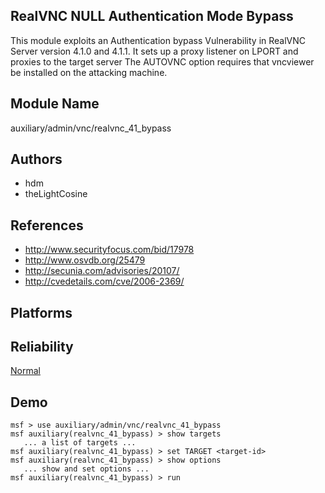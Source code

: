 ## RealVNC NULL Authentication Mode Bypass

This module exploits an Authentication bypass Vulnerability 
in RealVNC Server version 4.1.0 and 4.1.1. It sets up a 
proxy listener on LPORT and proxies to the target server The 
AUTOVNC option requires that vncviewer be installed on the 
attacking machine.


## Module Name
auxiliary/admin/vnc/realvnc_41_bypass

## Authors
* hdm
* theLightCosine


## References
* http://www.securityfocus.com/bid/17978
* http://www.osvdb.org/25479
* http://secunia.com/advisories/20107/
* http://cvedetails.com/cve/2006-2369/




## Platforms


## Reliability
[Normal](https://github.com/rapid7/metasploit-framework/wiki/Exploit-Ranking)

## Demo

```
msf > use auxiliary/admin/vnc/realvnc_41_bypass
msf auxiliary(realvnc_41_bypass) > show targets
   ... a list of targets ...
msf auxiliary(realvnc_41_bypass) > set TARGET <target-id>
msf auxiliary(realvnc_41_bypass) > show options
   ... show and set options ...
msf auxiliary(realvnc_41_bypass) > run
```
    
    